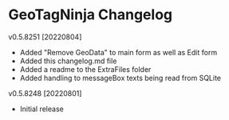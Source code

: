 ﻿# GeoTagNinja Changelog

v0.5.8251 [20220804]
- Added "Remove GeoData" to main form as well as Edit form
- Added this changelog.md file
- Added a readme to the ExtraFiles folder
- Added handling to messageBox texts being read from SQLite
 
v0.5.8248 [20220801]
- Initial release